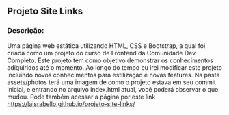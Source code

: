 ## Projeto Site Links

### Descrição:
Uma página web estática utilizando HTML, CSS e Bootstrap, a qual foi criada como um projeto do curso de Frontend da Comunidade Dev Completo. Este projeto tem como objetivo demonstrar os conhecimentos adiquiridos até o momento. Ao longo do tempo eu irei modificar este projeto incluindo novos conhecimentos para estilização e novas features. Na pasta assets/photos terá uma imagem de como o projeto estava em seu commit inicial, e entrando no arquivo index.html atual, você poderá observar o que mudou. Pode também acessar a página por este link <https://laisrabello.github.io/projeto-site-links/>